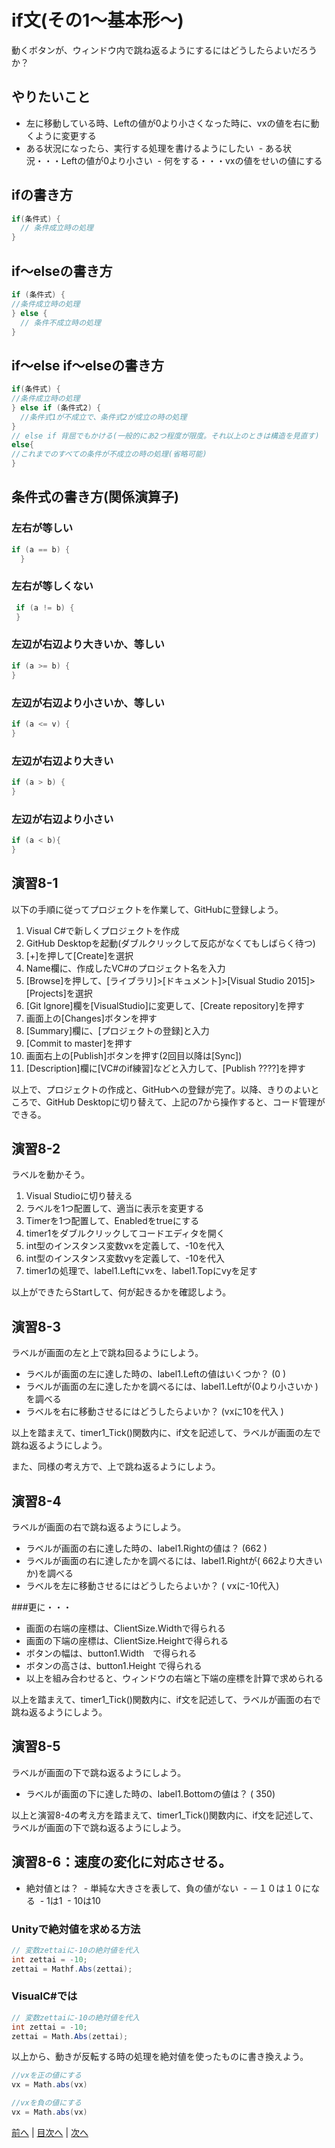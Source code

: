 # if文(その1～基本形～)
動くボタンが、ウィンドウ内で跳ね返るようにするにはどうしたらよいだろうか？

## やりたいこと
- 左に移動している時、Leftの値が0より小さくなった時に、vxの値を右に動くように変更する
- ある状況になったら、実行する処理を書けるようにしたい
  - ある状況・・・Leftの値が0より小さい
  - 何をする・・・vxの値をせいの値にする
## ifの書き方
```cs
if(条件式) {
  // 条件成立時の処理
}
```

## if～elseの書き方
```cs
if (条件式) {
//条件成立時の処理
} else {
  // 条件不成立時の処理
}
```

## if～else if～elseの書き方
```cs
if(条件式) {
//条件成立時の処理
} else if (条件式2) {
  //条件式1が不成立で、条件式2が成立の時の処理
}
// else if 背屈でもかける(一般的にあ2つ程度が限度。それ以上のときは構造を見直す)
else{
//これまでのすべての条件が不成立の時の処理(省略可能)
}

```

## 条件式の書き方(関係演算子)
### 左右が等しい

```cs
if (a == b) {
  }
```

### 左右が等しくない

```cs
 if (a != b) {
 }
```

### 左辺が右辺より大きいか、等しい

```cs
if (a >= b) {
}
```

### 左辺が右辺より小さいか、等しい

```cs
if (a <= v) {
}
```

### 左辺が右辺より大きい

```cs
if (a > b) {
}
```

### 左辺が右辺より小さい

```cs
if (a < b){
}
```

## 演習8-1
以下の手順に従ってプロジェクトを作業して、GitHubに登録しよう。

1.	Visual C#で新しくプロジェクトを作成
2.	GitHub Desktopを起動(ダブルクリックして反応がなくてもしばらく待つ)
3.	[+]を押して[Create]を選択
4.	Name欄に、作成したVC#のプロジェクト名を入力
5.	[Browse]を押して、[ライブラリ]>[ドキュメント]>[Visual Studio 2015]>[Projects]を選択
6.	 [Git Ignore]欄を[VisualStudio]に変更して、[Create repository]を押す
7.	画面上の[Changes]ボタンを押す
8.	[Summary]欄に、[プロジェクトの登録]と入力
9.	[Commit to master]を押す
10.	画面右上の[Publish]ボタンを押す(2回目以降は[Sync])
11.	[Description]欄に[VC#のif練習]などと入力して、[Publish ????]を押す

以上で、プロジェクトの作成と、GitHubへの登録が完了。以降、きりのよいところで、GitHub Desktopに切り替えて、上記の7から操作すると、コード管理ができる。

## 演習8-2
ラベルを動かそう。

1.	Visual Studioに切り替える
2.	ラベルを1つ配置して、適当に表示を変更する
3.	Timerを1つ配置して、Enabledをtrueにする
4.	timer1をダブルクリックしてコードエディタを開く
5.	int型のインスタンス変数vxを定義して、-10を代入
6.	int型のインスタンス変数vyを定義して、-10を代入
7.	timer1の処理で、label1.Leftにvxを、label1.Topにvyを足す

以上ができたらStartして、何が起きるかを確認しよう。

## 演習8-3
ラベルが画面の左と上で跳ね回るようにしよう。

- ラベルが画面の左に達した時の、label1.Leftの値はいくつか？ (0 )
- ラベルが画面の左に達したかを調べるには、label1.Leftが(0より小さいか )を調べる
- ラベルを右に移動させるにはどうしたらよいか？ (vxに10を代入 )

以上を踏まえて、timer1_Tick()関数内に、if文を記述して、ラベルが画面の左で跳ね返るようにしよう。

また、同様の考え方で、上で跳ね返るようにしよう。


## 演習8-4
ラベルが画面の右で跳ね返るようにしよう。
- ラベルが画面の右に達した時の、label1.Rightの値は？    (662 )
- ラベルが画面の右に達したかを調べるには、label1.Rightが( 662より大きいか)を調べる
- ラベルを左に移動させるにはどうしたらよいか？ ( vxに-10代入)

###更に・・・
- 画面の右端の座標は、ClientSize.Widthで得られる
- 画面の下端の座標は、ClientSize.Heightで得られる
- ボタンの幅は、button1.Width　で得られる
- ボタンの高さは、button1.Height で得られる
- 以上を組み合わせると、ウィンドウの右端と下端の座標を計算で求められる

以上を踏まえて、timer1_Tick()関数内に、if文を記述して、ラベルが画面の右で跳ね返るようにしよう。

## 演習8-5
ラベルが画面の下で跳ね返るようにしよう。

- ラベルが画面の下に達した時の、label1.Bottomの値は？   ( 350)

以上と演習8-4の考え方を踏まえて、timer1_Tick()関数内に、if文を記述して、ラベルが画面の下で跳ね返るようにしよう。

## 演習8-6：速度の変化に対応させる。
- 絶対値とは？
  - 単純な大きさを表して、負の値がない
  - －１０は１０になる
  - 1は1
  - 10は10
### Unityで絶対値を求める方法

```cs
// 変数zettaiに-10の絶対値を代入
int zettai = -10;
zettai = Mathf.Abs(zettai);
```

### VisualC#では

```cs
// 変数zettaiに-10の絶対値を代入
int zettai = -10;
zettai = Math.Abs(zettai);
```

以上から、動きが反転する時の処理を絶対値を使ったものに書き換えよう。

```cs
//vxを正の値にする
vx = Math.abs(vx)

//vxを負の値にする
vx = Math.abs(vx)

```


[前へ](07.md) | [目次へ](README.md#%E7%9B%AE%E6%AC%A1) | [次へ](09.md)
